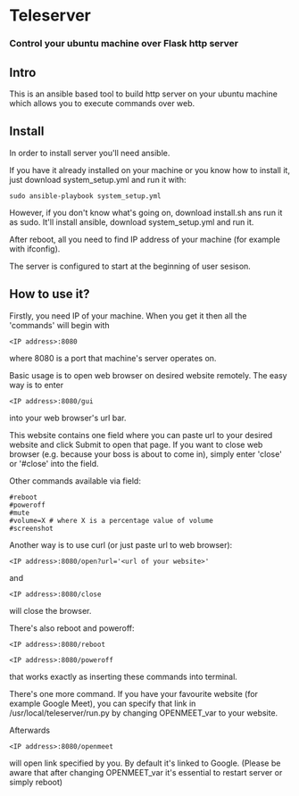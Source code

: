 # Teleserver
### Control your ubuntu machine over Flask http server

## Intro
This is an ansible based tool to build http server on your ubuntu machine
which allows you to execute commands over web.

## Install
In order to install server you'll need ansible.

If you have it already installed on your machine or you know how to install it, just download system_setup.yml and run it with:
```
sudo ansible-playbook system_setup.yml
```
However, if you don't know what's going on, download install.sh ans run it as sudo.
It'll install ansible, download system_setup.yml and run it.

After reboot, all you need to find IP address of your machine (for example with ifconfig).

The server is configured to start at the beginning of user sesison.

## How to use it?

Firstly, you need IP of your machine.
When you get it then all the 'commands' will begin with
```
<IP address>:8080
```
where 8080 is a port that machine's server operates on.

Basic usage is to open web browser on desired website remotely.
The easy way is to enter 
```
<IP address>:8080/gui
```
into your web browser's url bar.

This website contains one field where you can paste url to your desired website and click Submit to open that page.
If you want to close web browser (e.g. because your boss is about to come in), simply enter 'close' or '#close' into the field.

Other commands available via field:
```
#reboot
#poweroff
#mute
#volume=X # where X is a percentage value of volume
#screenshot
```

Another way is to use curl (or just paste url to web browser):
```
<IP address>:8080/open?url='<url of your website>'
```

and

```
<IP address>:8080/close
```
will close the browser.

There's also reboot and poweroff:

```
<IP address>:8080/reboot
```

```
<IP address>:8080/poweroff
```
that works exactly as inserting these commands into terminal.

There's one more command.
If you have your favourite website (for example Google Meet),
you can specify that link in /usr/local/teleserver/run.py by changing OPENMEET_var to your website.

Afterwards

```
<IP address>:8080/openmeet
```
will open link specified by you.
By default it's linked to Google.
(Please be aware that after changing OPENMEET_var it's essential to restart server or simply reboot)

